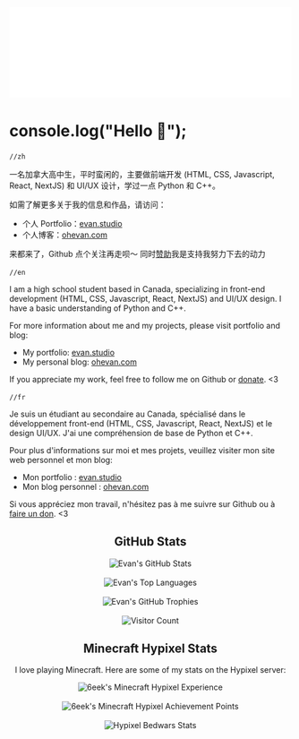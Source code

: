 <p align="center"> 
  <a href="https://ohevan.com">
    <img src="https://github.com/EvanNotFound/EvanNotFound/blob/main/assets/evan-logo-neon-webkit.svg">
  </a>
</p>



# console.log("Hello 👋");



`//zh`

一名加拿大高中生，平时蛮闲的，主要做前端开发 (HTML, CSS, Javascript, React, NextJS) 和 UI/UX 设计，学过一点 Python 和 C++。

如需了解更多关于我的信息和作品，请访问：
- 个人 Portfolio：[evan.studio](https://evannotfound.com)
- 个人博客：[ohevan.com](https://ohevan.com)

来都来了，Github 点个关注再走呗～ 同时[赞助](/DONATE.md)我是支持我努力下去的动力


`//en`

I am a high school student based in Canada, specializing in front-end development (HTML, CSS, Javascript, React, NextJS) and UI/UX design.  I have a basic understanding of Python and C++. 

For more information about me and my projects, please visit portfolio and blog:

- My portfolio: [evan.studio](https://evannotfound.com)
- My personal blog: [ohevan.com](https://cirnosketchbook.com)

If you appreciate my work, feel free to follow me on Github or [donate](/DONATE.md). <3

`//fr`

Je suis un étudiant au secondaire au Canada, spécialisé dans le développement front-end (HTML, CSS, Javascript, React, NextJS) et le design UI/UX. J'ai une compréhension de base de Python et C++. 

Pour plus d'informations sur moi et mes projets, veuillez visiter mon site web personnel et mon blog:

- Mon portfolio : [evan.studio](https://evannotfound.com)
- Mon blog personnel : [ohevan.com](https://cirnosketchbook.com)

Si vous appréciez mon travail, n'hésitez pas à me suivre sur Github ou à [faire un don](/DONATE.md). <3


<h2 align="center">GitHub Stats</h2>

<div align="center">
  <img src="https://github-readme-stats.vercel.app/api?username=EvanNotFound&show_icons=true&count_private=true&hide_border=false&theme=flat&no-bg=true" alt="Evan's GitHub Stats"/>
</div>

<br>

<div align="center">
  <img src="https://github-readme-stats.vercel.app/api/top-langs/?username=EvanNotFound&layout=compact&hide_border=false&theme=flat&no-bg=true" alt="Evan's Top Languages"/>
</div>

<br>

<div align="center">
  <img src="https://github-profile-trophy.vercel.app/?username=EvanNotFound&theme=flat&column=4&margin-w=15&margin-h=15&no-frame=false&rank=-C,-B&no-bg=true" alt="Evan's GitHub Trophies"/>
</div>

<br>

<div align="center">
  <img src="https://profile-counter.glitch.me/{EvanNotFound}/count.svg" alt="Visitor Count" />
</div>


<h2 align="center">Minecraft Hypixel Stats</h2>

<p align="center">I love playing Minecraft. Here are some of my stats on the Hypixel server:</p>

<div align="center">
  <img width="500px" src="https://gen.plancke.io/exp/6eek.png" alt="6eek's Minecraft Hypixel Experience"/>
</div>

<br>

<div align="center">
  <img width="500px" src="https://gen.plancke.io/achievementPoints/6eek.png" alt="6eek's Minecraft Hypixel Achievement Points"/>
</div>

<br>

<div align="center">
  <img src="https://hypixel.paniek.de/signature/9056c9b7f68e4382b3387bb8d90b5e6f/general-tooltip" alt="Hypixel Bedwars Stats"/>
</div>

